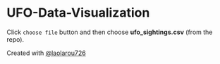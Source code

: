 # UFO-Data-Visualization

Click `choose file` button and then choose **ufo_sightings.csv** (from the repo).

Created with <a href="[https://github.com/Rhys-sg/UFO-Data-Visualization](https://github.com/laolarou726)">@laolarou726</a>
